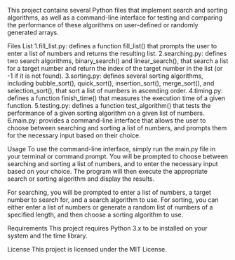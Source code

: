 This project contains several Python files that implement search and sorting algorithms, as well as a command-line interface for testing and comparing the performance of these algorithms on user-defined or randomly generated arrays.

Files List
1.fill_list.py: defines a function fill_list() that prompts the user to enter a list of numbers and returns the resulting list.
2.searching.py: defines two search algorithms, binary_search() and linear_search(), that search a list for a target number and return the index of the target number in the list (or -1 if it is not found).
3.sorting.py: defines several sorting algorithms, including bubble_sort(), quick_sort(), insertion_sort(), merge_sort(), and selection_sort(), that sort a list of numbers in ascending order.
4.timing.py: defines a function finish_time() that measures the execution time of a given function.
5.testing.py: defines a function test_algorithm() that tests the performance of a given sorting algorithm on a given list of numbers.
6.main.py: provides a command-line interface that allows the user to choose between searching and sorting a list of numbers, and prompts them for the necessary input based on their choice.

Usage
To use the command-line interface, simply run the main.py file in your terminal or command prompt. You will be prompted to choose between searching and sorting a list of numbers, and to enter the necessary input based on your choice. The program will then execute the appropriate search or sorting algorithm and display the results.

For searching, you will be prompted to enter a list of numbers, a target number to search for, and a search algorithm to use. For sorting, you can either enter a list of numbers or generate a random list of numbers of a specified length, and then choose a sorting algorithm to use.

Requirements
This project requires Python 3.x to be installed on your system and the time library.

License
This project is licensed under the MIT License.
